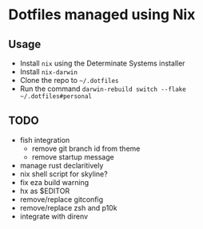 # Dotfiles managed using Nix

## Usage
- Install `nix` using the Determinate Systems installer
- Install `nix-darwin`
- Clone the repo to `~/.dotfiles` 
- Run the command `darwin-rebuild switch --flake ~/.dotfiles#personal`

## TODO
- fish integration
  - remove git branch id from theme
  - remove startup message
- manage rust declaritively
- nix shell script for skyline?
- fix eza build warning
- hx as $EDITOR
- remove/replace gitconfig 
- remove/replace zsh and p10k
- integrate with direnv
